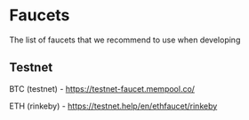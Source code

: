 # Faucets

The list of faucets that we recommend to use when developing


## Testnet

BTC (testnet) - https://testnet-faucet.mempool.co/

ETH (rinkeby) - https://testnet.help/en/ethfaucet/rinkeby
